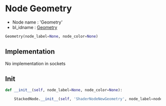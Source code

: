 # Node Geometry

- Node name : 'Geometry'
- bl_idname : [Geometry](https://docs.blender.org/api/current/bpy.types.Geometry.html)


``` python
Geometry(node_label=None, node_color=None)
```
## Implementation

No implementation in sockets

## Init

``` python
def __init__(self, node_label=None, node_color=None):

    StackedNode.__init__(self, 'ShaderNodeNewGeometry', node_label=node_label, node_color=node_color)
```

